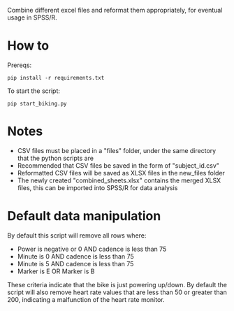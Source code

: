Combine different excel files and reformat them appropriately, for eventual usage in SPSS/R.

# How to

Prereqs:
```
pip install -r requirements.txt
```
To start the script:
```
pip start_biking.py
```
# Notes
* CSV files must be placed in a "files" folder, under the same directory that the python scripts are
* Recommended that CSV files be saved in the form of "subject_id.csv"
* Reformatted CSV files will be saved as XLSX files in the new_files folder
* The newly created "combined_sheets.xlsx" contains the merged XLSX files, this can be imported into SPSS/R for data analysis

# Default data manipulation
By default this script will remove all rows where:
* Power is negative or 0 AND cadence is less than 75
* Minute is 0 AND cadence is less than 75
* Minute is 5 AND cadence is less than 75
* Marker is E OR Marker is B

These criteria indicate that the bike is just powering up/down. By default the script will also remove heart rate values that are less than 50 or greater than 200, indicating a malfunction of the heart rate monitor.
